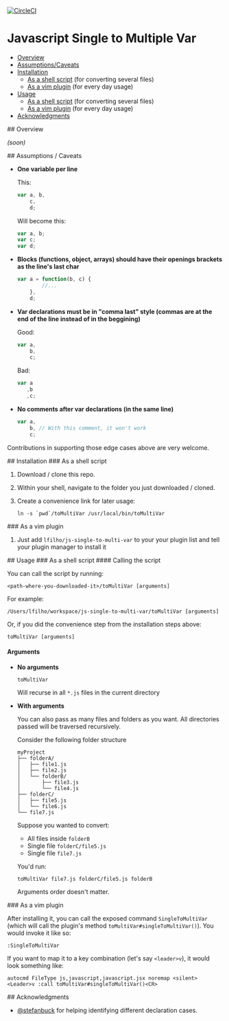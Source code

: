[![CircleCI](https://circleci.com/gh/lfilho/js-single-to-multi-var/tree/master.svg?style=svg)](https://circleci.com/gh/lfilho/js-single-to-multi-var/tree/master)

Javascript Single to Multiple Var
=================================

- [Overview](#Overview)
- [Assumptions/Caveats](#Assumptions_Caveats)
- [Installation](#Installation)
  - [As a shell script](#Installation_As_a_shell_script) (for converting several files)
  - [As a vim plugin](#Installation_As_a_vim_plugin) (for every day usage)
- [Usage](#Usage)
  - [As a shell script](#Usage_As_a_shell_script) (for converting several files)
  - [As a vim plugin](#Usage_As_a_vim_plugin) (for every day usage)
- [Acknowledgments](#Acknowledgments)

<a name="Overview">
## Overview

_(soon)_

<a name="Assumptions_Caveats">
## Assumptions / Caveats

- **One variable per line**

  This:

  ```javascript
  var a, b,
      c,
      d;
  ```
  Will become this:

  ```javascript
  var a, b;
  var c;
  var d;
  ```
- **Blocks (functions, object, arrays) should have their openings brackets as the line's last char**

  ```javascript
  var a = function(b, c) {
          //...
      },
      d;
  ```
- **Var declarations must be in  "comma last" style (commas are at the end of the line instead of in the beggining)**

  Good:

  ```javascript
  var a,
      b,
      c;
  ```
  Bad:

  ```javascript
  var a
     ,b
     ,c;
  ```
- **No comments after var declarations (in the same line)**

  ```javascript
  var a,
      b, // With this comment, it won't work
      c;
  ```

Contributions in supporting those edge cases above are very welcome.

<a name="Installation">
## Installation

<a name="Installation_As_a_shell_script">
### As a shell script

1. Download / clone this repo.
2. Within your shell, navigate to the folder you just downloaded / cloned.
3. Create a convenience link for later usage:

   ```shell
   ln -s `pwd`/toMultiVar /usr/local/bin/toMultiVar
   ```

<a name="Installation_As_a_vim_plugin">
### As a vim plugin

1. Just add `lfilho/js-single-to-multi-var` to your your plugin list and tell your plugin manager to install it

<a name="Usage">
## Usage

<a name="Usage_As_a_shell_script">
### As a shell script
#### Calling the script

You can call the script by running:

```shell
<path-where-you-downloaded-it>/toMultiVar [arguments]
```

For example:

```shell
/Users/lfilho/workspace/js-single-to-multi-var/toMultiVar [arguments]
```

Or, if you did the convenience step from the installation steps above:

```shell
toMultiVar [arguments]
```

#### Arguments

- **No arguments**

  ```shell
  toMultiVar
  ```

  Will recurse in all `*.js` files in the current directory

- **With arguments**

  You can also pass as many files and folders as you want.
  All directories passed will be traversed recursively.

  Consider the following folder structure

  ```
  myProject
  ├── folderA/
  │   ├── file1.js
  │   ├── file2.js
  │   └── folderB/
  │       ├── file3.js
  │       └── file4.js
  ├── folderC/
  │   ├── file5.js
  │   └── file6.js
  └── file7.js
  ```
  Suppose you wanted to convert:

  - All files inside `folderB`
  - Single file `folderC/file5.js`
  - Single file `file7.js`

  You'd run:

  ```shell
  toMultiVar file7.js folderC/file5.js folderB
  ```

  Arguments order doesn't matter.

<a name="Usage_As_a_vim_plugin">
### As a vim plugin

After installing it, you can call the exposed command `SingleToMultiVar` (which will call the plugin's method `toMultiVar#singleToMultiVar()`). You would invoke it like so:
```
:SingleToMultiVar
```

If you want to map it to a key combination (let's say `<leader>v`), it would look something like:

```
autocmd FileType js,javascript,javascript.jsx noremap <silent> <Leader>v :call toMultiVar#singleToMultiVar()<CR>
```

<a name="Acknowledgments">
## Acknowledgments

- [@stefanbuck](https://github.com/stefanbuck) for helping identifying different declaration cases.
